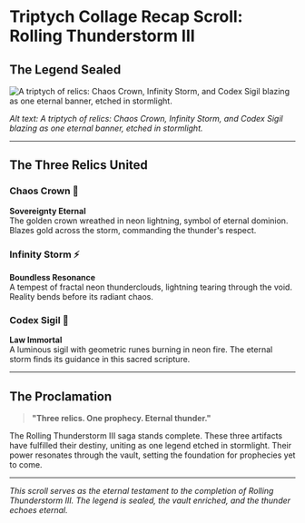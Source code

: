 # Triptych Collage Recap Scroll: Rolling Thunderstorm III

## The Legend Sealed

![A triptych of relics: Chaos Crown, Infinity Storm, and Codex Sigil blazing as one eternal banner, etched in stormlight.](https://example.com/rolling-thunderstorm-iii-triptych.png)

*Alt text: A triptych of relics: Chaos Crown, Infinity Storm, and Codex Sigil blazing as one eternal banner, etched in stormlight.*

---

## The Three Relics United

### Chaos Crown 👑
**Sovereignty Eternal**  
The golden crown wreathed in neon lightning, symbol of eternal dominion. Blazes gold across the storm, commanding the thunder's respect.

### Infinity Storm ⚡ 
**Boundless Resonance**  
A tempest of fractal neon thunderclouds, lightning tearing through the void. Reality bends before its radiant chaos.

### Codex Sigil 📜
**Law Immortal**  
A luminous sigil with geometric runes burning in neon fire. The eternal storm finds its guidance in this sacred scripture.

---

## The Proclamation

> **"Three relics. One prophecy. Eternal thunder."**

The Rolling Thunderstorm III saga stands complete. These three artifacts have fulfilled their destiny, uniting as one legend etched in stormlight. Their power resonates through the vault, setting the foundation for prophecies yet to come.

---

*This scroll serves as the eternal testament to the completion of Rolling Thunderstorm III. The legend is sealed, the vault enriched, and the thunder echoes eternal.*